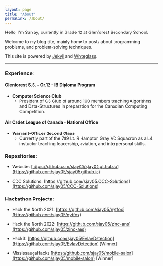 ```yaml
---
layout: page
title: "About"
permalink: /about/
---
```


Hello, I'm Sanjay, currently in Grade 12 at Glenforest Secondary School.

Welcome to my blog site, mainly home to posts about programming problems, and
problem-solving techniques.

This site is powered by [Jekyll](https://jekyllrb.com/) and [Whiteglass](https://github.com/yous/whiteglass).

---

### Experience:

#### **Glenforest S.S. - Gr.12 - IB Diploma Program**

* **Computer Science Club**
  * President of CS Club of around 100 members teaching Algorithms and Data-Structures in preparation for the Canadian Computing Competition.

#### **Air Cadet League of Canada - National Office**

* **Warrant-Officer Second Class** 
  * Currently part of the 789 Lt. R Hampton Gray VC Squadron as a L4 instuctor teaching leadership, aviation, and interpersonal skills.

### Repositories:

* Website: [https://github.com/sjay05/sjay05.github.io](https://github.com/sjay05/sjay05.github.io)

* CCC Solutions: [https://github.com/sjay05/CCC-Solutions](https://github.com/sjay05/CCC-Solutions)

### Hackathon Projects:

* Hack the North 2021: [https://github.com/sjay05/nytfox](https://github.com/sjay05/nytfox)

* Hack the North 2022: [https://github.com/sjay05/zinc-ans](https://github.com/sjay05/zinc-ans)

* Hack3: [https://github.com/sjay05/EvlavDetection](https://github.com/sjay05/EvlavDetection) [Winner]

* MississaugaHacks [https://github.com/sjay05/mobile-salon](https://github.com/sjay05/mobile-salon) [Winner]
